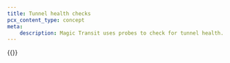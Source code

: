 ```yaml
---
title: Tunnel health checks
pcx_content_type: concept
meta:
    description: Magic Transit uses probes to check for tunnel health. Review information on this page to learn more.
---
```


{{<render file="tunnel-health/_tunnel-health-checks.md" withParameters="/magic-transit/how-to/tunnel-health-checks/#update-health-check-frequency;;Magic Transit;;/magic-transit/how-to/configure-static-routes/;;/magic-transit/how-to/configure-tunnels/;;/magic-transit/how-to/configure-tunnels/#add-tunnels">}}